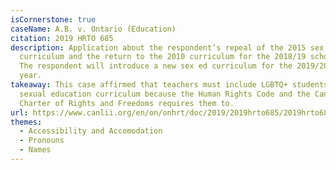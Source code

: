 ```yaml
---
isCornerstone: true
caseName: A.B. v. Ontario (Education)
citation: 2019 HRTO 685
description: Application about the respondent’s repeal of the 2015 sex education
  curriculum and the return to the 2010 curriculum for the 2018/19 school year.
  The respondent will introduce a new sex ed curriculum for the 2019/20 school
  year.
takeaway: This case affirmed that teachers must include LGBTQ+ students in their
  sexual education curriculum because the Human Rights Code and the Canadian
  Charter of Rights and Freedoms requires them to.
url: https://www.canlii.org/en/on/onhrt/doc/2019/2019hrto685/2019hrto685.html
themes:
  - Accessibility and Accomodation
  - Pronouns
  - Names
---
```

